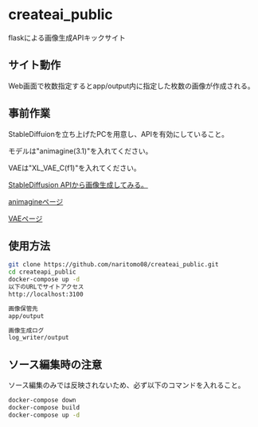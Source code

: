 # createai_public

flaskによる画像生成APIキックサイト

## サイト動作

Web画面で枚数指定するとapp/output内に指定した枚数の画像が作成される。

## 事前作業

StableDiffuionを立ち上げたPCを用意し、APIを有効にしていること。

モデルは"animagine(3.1)"を入れてください。

VAEは"XL_VAE_C(f1)"を入れてください。

[StableDiffusion APIから画像生成してみる。](https://qiita.com/naritomo08/items/c521f1b338489bdf9ee8)

[animagineページ](https://civitai.com/models/260267/animagine-xl-v31)

[VAEページ](https://civitai.com/models/152040/xlvaec)

## 使用方法

```bash
git clone https://github.com/naritomo08/createai_public.git
cd createapi_public
docker-compose up -d
以下のURLでサイトアクセス
http://localhost:3100

画像保管先
app/output

画像生成ログ
log_writer/output
```

## ソース編集時の注意

ソース編集のみでは反映されないため、必ず以下のコマンドを入れること。

```bash
docker-compose down
docker-compose build
docker-compose up -d
```

